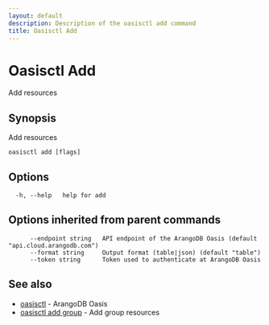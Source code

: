 ```yaml
---
layout: default
description: Description of the oasisctl add command
title: Oasisctl Add
---
```

# Oasisctl Add

Add resources

## Synopsis

Add resources

```
oasisctl add [flags]
```

## Options

```
  -h, --help   help for add
```

## Options inherited from parent commands

```
      --endpoint string   API endpoint of the ArangoDB Oasis (default "api.cloud.arangodb.com")
      --format string     Output format (table|json) (default "table")
      --token string      Token used to authenticate at ArangoDB Oasis
```

## See also

* [oasisctl](oasisctl-options.html)	 - ArangoDB Oasis
* [oasisctl add group](oasisctl-add-group.html)	 - Add group resources

